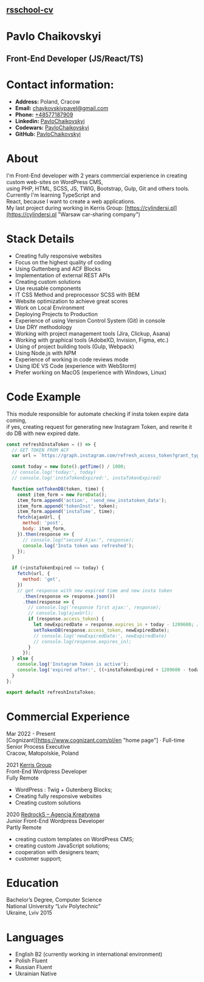 ## [rsschool-cv](/#)

# Pavlo Chaikovskyi

## Front-End Developer (JS/React/TS)

# Contact information: 

* **Address:** Poland, Cracow 
* **Email:** [chaykovskiypavel@gmail.com](mailto:chaykovskiypavel@gmail.com "mail me")
* **Phone:** [+48577187909](tel:+48577187909 "call me")
* **Linkedin:** [PavloChaikovskyi](https://www.linkedin.com/in/pavlochaikovskyi/ "My linkedin")
* **Codewars:**  [PavloChaikovskyi](https://www.codewars.com/users/PavloChaikovskyi "My Profile on CodeWars")
* **GitHub:** [PavloChaikovskyi](https://github.com/PavloChaikovskyi "My GitHub")

# About

I'm Front-End developer with 2 years commercial experience in creating custom web-sites on WordPress CMS,  
using PHP, HTML, SCSS, JS, TWIG, Bootstrap, Gulp, Git and others tools. Currently I'm learning TypeScript and   
React, because I want to create a web applications.  
My last project during working in Kerris Group: [https://cylindersi.pl](https://cylindersi.pl "Warsaw car-sharing company")

# Stack Details

* Creating fully responsive websites
* Focus on the highest quality of coding
* Using Guttenberg and ACF Blocks
* Implementation of external REST APIs
* Creating custom solutions
* Use reusable components
* IT CSS Method and preprocessor SCSS with BEM
* Website optimization to achieve great scores
* Work on Local Environment
* Deploying Projects to Production
* Experience of using Version Control System (Git) in console
* Use DRY methodology
* Working with project management tools (Jira, Clickup, Asana)
* Working with graphical tools (AdobeXD, Invision, Figma, etc.)
* Using of project building tools (Gulp, Webpack)
* Using Node.js with NPM
* Experience of working in code reviews mode
* Using IDE VS Code (experience with WebStorm)
* Prefer working on MacOS (experience with Windows, Linux)

# Code Example

This module responsible for automate  checking if insta token expire data coming,  
if yes, creating request for generating new Instagram Token, and rewrite it do DB with new expired date. 

```js
const refreshInstaToken = () => {
  // GET TOKEN FROM ACF
  var url = `https://graph.instagram.com/refresh_access_token?grant_type=ig_refresh_token&&access_token=${instaToken}`;

  const today = new Date().getTime() / 1000;
  // console.log('today:', today)
  // console.log('instaTokenExpired:', instaTokenExpired)

  function setTokenDB(token, time) {  
    const item_form = new FormData();
    item_form.append('action', 'send_new_instatoken_data');
    item_form.append('tokenInst', token);
    item_form.append('instaTime', time);
    fetch(ajaxUrl, {
      method: 'post',
      body: item_form,
    }).then(response => {
      // console.log("second Ajax:", response);
      console.log('Insta token was refreshed');
    });
  }

  if (+instaTokenExpired <= today) {
    fetch(url, {
      method: 'get',
    })
    // get response with new expired time and new insta token
      .then(response => response.json())
      .then(response => {
        // console.log('response first ajax:', response);
        // console.log(ajaxUrl);
        if (response.access_token) {
          let newExpiredDate = response.expires_in + today - 1209600; // expires date = response (seconds to expired ) + today(in seconds) - 1209600(2 weeks); 
          setTokenDB(response.access_token, newExpiredDate);
          // console.log('newExpiredDate:', newExpiredDate)
          // console.log(response.expires_in);
        }
      });
  } else {
    console.log('Instagram Token is active');
    console.log('expired after:', ((+instaTokenExpired + 1209600 - today) / 24 / 60 / 60).toFixed(), 'days');
  }
};

export default refreshInstaToken;
```

# Commercial Experience

Mar 2022 - Present  
[Cognizant][https://www.cognizant.com/pl/en "home page"] · Full-time  
Senior Process Executive  
Cracow, Małopolskie, Poland  

2021 [Kerris Group](https://kerris.pl/ "home page")  
Front-End Wordpress Developer  
Fully Remote  
* WordPress : Twig + Gutenberg Blocks;
* Creating fully responsive websites
* Creating custom solutions

2020 [RedrockS – Agencja Kreatywna](https://redrocks.pl/ "home page")  
Junior Front-End Wordpress Developer  
Partly Remote  
* creating custom templates on WordPress CMS;
* creating custom JavaScript solutions;
* cooperation with designers team;
* customer support;

# Education

Bachelor’s Degree, Computer Science  
National University “Lviv Polytechnic”  
Ukraine, Lviv 2015  

# Languages

* English B2 (currently working in international environment)
* Polish Fluent
* Russian Fluent
* Ukrainian Native